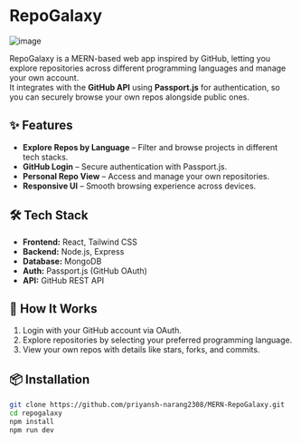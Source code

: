 # RepoGalaxy
![image](https://github.com/user-attachments/assets/bd3bcd7c-6d91-46e9-83b5-deafe93dae83)

RepoGalaxy is a MERN-based web app inspired by GitHub, letting you explore repositories across different programming languages and manage your own account.  
It integrates with the **GitHub API** using **Passport.js** for authentication, so you can securely browse your own repos alongside public ones.

## ✨ Features
- **Explore Repos by Language** – Filter and browse projects in different tech stacks.
- **GitHub Login** – Secure authentication with Passport.js.
- **Personal Repo View** – Access and manage your own repositories.
- **Responsive UI** – Smooth browsing experience across devices.

## 🛠 Tech Stack
- **Frontend:** React, Tailwind CSS
- **Backend:** Node.js, Express
- **Database:** MongoDB
- **Auth:** Passport.js (GitHub OAuth)
- **API:** GitHub REST API

## 🚀 How It Works
1. Login with your GitHub account via OAuth.
2. Explore repositories by selecting your preferred programming language.
3. View your own repos with details like stars, forks, and commits.

## 📦 Installation
```bash
git clone https://github.com/priyansh-narang2308/MERN-RepoGalaxy.git
cd repogalaxy
npm install
npm run dev
```
